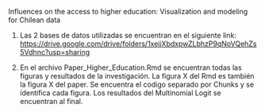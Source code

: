 Influences on the access to higher education: Visualization and modeling for Chilean data


1. Las 2 bases de datos utilizadas se encuentran en el siguiente link: 
https://drive.google.com/drive/folders/1xejjXbdxpwZLbhzP9qNoVQehZs5Vdhnc?usp=sharing

2. En el archivo Paper_Higher_Education.Rmd se encuentran todas las figuras y resultados de la investigación.
    La figura X del Rmd es también la figura X del paper.
    Se encuentra el codigo separado por Chunks y se identifica cada figura.
    Los resultados del Multinomial Logit se encuentran al final.
